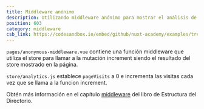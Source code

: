 ```yaml
---
title: Middleware anónimo
description: Utilizando middleware anónimo para mostrar el análisis de cuantas veces un usuario visita una página.
position: 603
category: middleware
csb_link: https://codesandbox.io/embed/github/nuxt-academy/examples/tree/master/middleware/anonymous-middleware?fontsize=14&hidenavigation=1&module=%2Fpages%2Fanonymous-middleware.vue&theme=dark&view=editor
---
```


<example-intro></example-intro>

`pages/anonymous-middleware.vue` contiene una función middleware que utiliza el store para llamar a la mutación increment siendo el resultado del store mostrado en la página.

`store/analytics.js` establece `pageVisits` a 0 e incrementa las visitas cada vez que se llama a la funcion increment.

<base-alert type="next">

Obtén más información en el capítulo [middleware](/docs/2.x/directory-structure/middleware#anonymous-middleware) del libro de Estructura del Directorio.

</base-alert>

<code-sandbox :src="csb_link"></code-sandbox>
